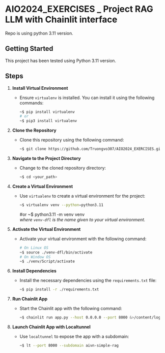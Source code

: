 # AIO2024_EXERCISES _ Project RAG LLM with Chainlit interface
Repo is using python 3.11 version.

## Getting Started
This project has been tested using Python 3.11 version.

## Steps

1. **Install Virtual Environment**
    - Ensure `virtualenv` is installed. You can install it using the following commands:
      ```sh
      ~$ pip install virtualenv
      # or
      ~$ pip3 install virtualenv
      ```

2. **Clone the Repository**
    - Clone this repository using the following command:
      ```sh
      ~$ git clone https://github.com/Truongvo307/AIO2024_EXERCISES.git
      ```
      
3. **Navigate to the Project Directory**
    - Change to the cloned repository directory:
      ```sh
      ~$ cd <your_path>
      ```

4. **Create a Virtual Environment**
    - Use `virtualenv` to create a virtual environment for the project:
      ```sh
      ~$ virtualenv venv --python=python3.11
      ```
      #or 
      ~$ python3.11 -m venv venv  
      *where `venv-dfl` is the name given to your virtual environment.*

5. **Activate the Virtual Environment**
    - Activate your virtual environment with the following command:
      ```sh
      # On Linux OS
      ~$ source ./venv-dfl/bin/activate 
      # On Window OS
      ~$ ./venv/Script/activate
      ```

6. **Install Dependencies**
    - Install the necessary dependencies using the `requirements.txt` file:
      ```sh
      ~$ pip install -r ./requirements.txt
      ```

7. **Run Chainlit App**
    - Start the Chainlit app with the following command:
      ```sh
      ~$ chainlit run app.py --host 0.0.0.0 --port 8000 &>/content/logs.txt
      ```

8. **Launch Chainlit App with Localtunnel**
    - Use `localtunnel` to expose the app with a subdomain:
      ```sh
      ~$ lt --port 8000 --subdomain aivn-simple-rag
      ```
